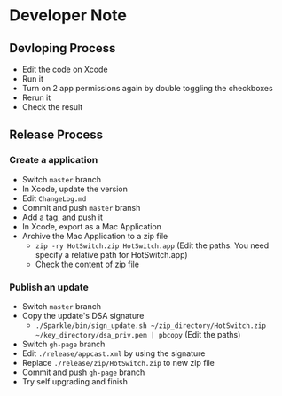 # Developer Note

## Devloping Process

- Edit the code on Xcode
- Run it
- Turn on 2 app permissions again by double toggling the checkboxes
- Rerun it
- Check the result

## Release Process

### Create a application
- Switch `master` branch
- In Xcode, update the version
- Edit `ChangeLog.md`
- Commit and push `master` bransh
- Add a tag, and push it
- In Xcode, export as a Mac Application
- Archive the Mac Application to a zip file
  - `zip -ry HotSwitch.zip HotSwitch.app` (Edit the paths. You need specify a relative path for HotSwitch.app)
  - Check the content of zip file

### Publish an update
- Switch `master` branch
- Copy the update's DSA signature
  - `./Sparkle/bin/sign_update.sh ~/zip_directory/HotSwitch.zip ~/key_directory/dsa_priv.pem | pbcopy` (Edit the paths)
- Switch `gh-page` branch
- Edit `./release/appcast.xml` by using the signature
- Replace `./release/zip/HotSwitch.zip` to new zip file
- Commit and push `gh-page` branch
- Try self upgrading and finish

